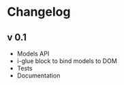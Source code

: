 # Changelog

## v 0.1

*  Models API
*  i-glue block to bind models to DOM
*  Tests
*  Documentation
